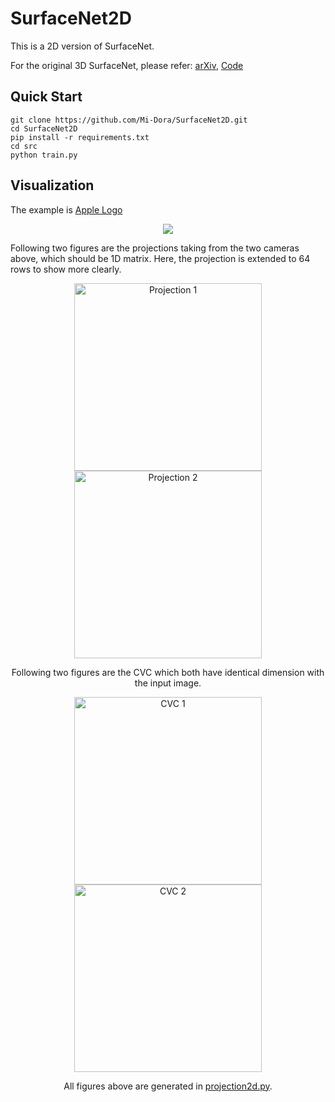 # SurfaceNet2D
This is a 2D version of SurfaceNet.

For the original 3D SurfaceNet, please refer: [arXiv](https://arxiv.org/abs/1708.01749), [Code](https://github.com/mjiUST/SurfaceNet)

## Quick Start

```shell
git clone https://github.com/Mi-Dora/SurfaceNet2D.git
cd SurfaceNet2D
pip install -r requirements.txt
cd src
python train.py
```

## Visualization

The example is [Apple Logo](https://github.com/Mi-Dora/SurfaceNet2D/blob/master/data/apple-logo-png-12906.png)
<center>     <img src="https://github.com/Mi-Dora/SurfaceNet2D/blob/master/images/layout.png"> </center> 

Following two figures are the projections taking from the two cameras above, which should be 1D matrix. Here, the projection is extended to 64 rows to show more clearly.

<center><figure class="half">     <img src="https://github.com/Mi-Dora/SurfaceNet2D/blob/master/images/projection1.png" title="Projection 1" width=300>     <img src="https://github.com/Mi-Dora/SurfaceNet2D/blob/master/images/projection2.png" title="Projection 2" width=300> </figure></centercenter>

Following two figures are the CVC which both have identical dimension with the input image.

<center><figure class="half">     <img src="https://github.com/Mi-Dora/SurfaceNet2D/blob/master/images/cvc1.png" title="CVC 1" width=300>     <img src="https://github.com/Mi-Dora/SurfaceNet2D/blob/master/images/cvc2.png" title="CVC 2" width=300> </figure></centercenter>

All figures above are generated in [projection2d.py](https://github.com/Mi-Dora/SurfaceNet2D/blob/master/src/datasets/projection2d.py).
